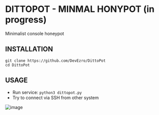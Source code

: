 # DITTOPOT - MINMAL HONYPOT (in progress)

Minimalist console honeypot

## INSTALLATION
```
git clone https://github.com/DevEzro/DittoPot
cd DittoPot
```

## USAGE
- Run service: `python3 dittopot.py`
- Try to connect via SSH from other system

![image](https://github.com/user-attachments/assets/1bb77c16-6d18-4c4b-80aa-0c21e7565351)
